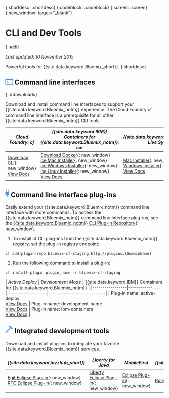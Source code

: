 {:shortdesc: .shortdesc}
{:codeblock: .codeblock}
{:screen: .screen}
{:new_window: target="_blank"}

# CLI and Dev Tools
{: #cli}

*Last updated: 10 November 2015*

Powerful tools for {{site.data.keyword.Bluemix_short}}.
{:shortdesc}

## ![Command line interfaces](./images/CLI.png) Command line interfaces
{: #downloads}

Download and install command line interfaces to support your {{site.data.keyword.Bluemix_notm}} experience. The Cloud Foundry cf command line interface is a prerequisite for all other {{site.data.keyword.Bluemix_notm}} CLI tools.


| *Cloud Foundry: cf* |	*{{site.data.keyword.IBM}} Containers for {{site.data.keyword.Bluemix_notm}}: ice* | *{{site.data.keyword.Bluemix_notm}} Live Sync: bl* |
|---------------------|---------------|---------------|
| [Download CLI](https://github.com/cloudfoundry/cli/releases){: new_window}  <br> [View Docs](#.//reference/cfcommands/index.html) |[Download Docker](https://docs.docker.com/installation/){: new_window} <br> [ice Mac Installer](ftp://public.dhe.ibm.com/cloud/bluemix/cli/Bluemix_ice.pkg){: new_window} <br> [ice Windows Installer](ftp://public.dhe.ibm.com/cloud/bluemix/cli/Bluemix_ice.exe){: new_window} <br> [ice Linux Installer](ftp://public.dhe.ibm.com/cloud/bluemix/cli/Bluemix_ice.tar.gz){: new_window} <br> [View Docs](../containers/container_cli_ice_ov.html) | [Mac Installer](ftp://public.dhe.ibm.com/cloud/bluemix/cli/Bluemix_bl.pkg){: new_window} <br> [Windows Installer](ftp://public.dhe.ibm.com/cloud/bluemix/cli/Bluemix_bl.exe){: new_window} <br> [View Docs](./reference/bl/index.html) |


## ![Command line interface plug-ins](./images/CLI_Plugin.png) Command line interface plug-ins

Easily extend your {{site.data.keyword.Bluemix_notm}} command line interface with more commands. To access the {{site.data.keyword.Bluemix_notm}} command line interface plug-ins, see the [{{site.data.keyword.Bluemix_notm}} CLI Plug-in Repository](http://plugins.{DomainName}/){: new_window}.

1. To install cf CLI plug-ins from the {{site.data.keyword.Bluemix_notm}} registry, set the plug-in registry endpoint:
```
cf add-plugin-repo bluemix-cf-staging http://plugins.{DomainName}
```
2. Run the following command to install a plug-in:
```
cf install-plugin plugin_name -r bluemix-cf-staging
```

| *Active Deploy* |  *Development Mode* | {{site.data.keyword.IBM}} Containers for {{site.data.keyword.Bluemix_notm}} |
|-----------------|-----------------|--------------------|----------------------------|
| Plug-in name: active-deploy <br>  [View Docs](../services/ActiveDeploy/index.html#cli) |  Plug-in name: development-name <br> [View Docs](./plugins/dev_mode/index.html) | Plug-in name: ibm-containers <br> [View Docs](../containers/container_cli_cfic.html#container_cli_cfic) |

## ![Integrated development tools](./images/Integrated_Dev_Tools.png) Integrated development tools


Download and install plug-ins to integrate your favorite {{site.data.keyword.Bluemix_notm}} services.

| *{{site.data.keyword.jazzhub_short}}* | *Liberty for Java* | *MobileFirst* | *{{site.data.keyword.rules_short}}* |
|-------------|----------|----------|----------|
| [Egit Eclipse Plug-in](https://hub.jazz.net/docs/reference/gitclient/#eclipse_using_egit){: new_window} <br> [RTC Eclipse Plug-in](https://hub.jazz.net/docs/reference/gitclient/#eclipse_using_rtc){: new_window} | [Liberty Eclipse Plug-in](https://developer.ibm.com/wasdev/downloads/liberty-profile-using-eclipse/){: new_window} | [Eclipse Plug-in](https://marketplace.eclipse.org/content/ibm-mobilefirst-platform-studio){: new_window} | [Rules Designer Eclipse Plug-in](../services/rules/index.html#rulov002) |
